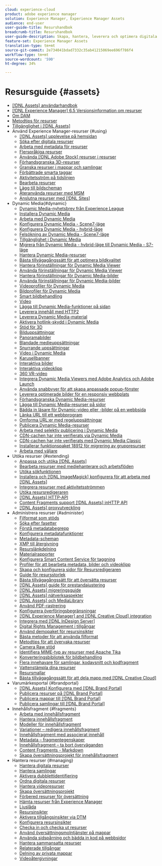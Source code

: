 ```yaml
---
cloud: experience-cloud
product: adobe experience manager
solution: Experience Manager, Experience Manager Assets
audience: end-user
user-guide-title: Resurshandbok
breadcrumb-title: Resurshandbok
user-guide-description: Skapa, hantera, leverera och optimera digitala resurser.
feature-set: Experience Manager Assets
translation-type: tm+mt
source-git-commit: 2e734041bdad7332c35ab41215069ee696f786f4
workflow-type: tm+mt
source-wordcount: '590'
ht-degree: 34%

---
```



# Resursguide {#assets}

+ [[!DNL Assets] användarhandbok](home.md)
+ [[!DNL Experience Manager] 6.5 Versionsinformation om resurser](https://experienceleague.adobe.com/docs/experience-manager-65/release-notes/assets.html)
+ [Om DAM](assets.md)
+ [Metodtips för resurser](best-practices-for-assets.md)
+ [Tillgänglighet i [!DNL Assets]](accessibility.md)
+ Använd Experience Manager-resurser {#using}
   + [[!DNL Assets] upplevelse på hemsidan](assets-home-page.md)
   + [Söka efter digitala resurser](search-assets.md)
   + [Arbeta med metadata för resurser](metadata.md)
   + [Flerspråkiga resurser](multilingual-assets.md)
   + [Använda  [!DNL Adobe Stock] resurser i resurser](aem-assets-adobe-stock.md)
   + [Förhandsgranska 3D-resurser](previewing-3d-assets.md)
   + [Granska resurser i mappar och samlingar](bulk-approval.md)
   + [Förbättrade smarta taggar](enhanced-smart-tags.md)
   + [Aktivitetsström på tidslinjen](activity-stream.md)
   + [Bearbeta resurser](assets-workflow.md)
   + [Lägg till bildscheman](image-maps.md)
   + [Återanvända resurser med MSM](reuse-assets-using-msm.md)
   + [Anslutna resurser med [!DNL Sites]](use-assets-across-connected-assets-instances.md)
+ Dynamic Media{#dynamic}
   + [Dynamic Media-nyhetsbrev från Experience League](dynamic-media-newsletter.md)
   + [Installera Dynamic Media](administering-dynamic-media.md)
   + [Arbeta med Dynamic Media](dynamic-media.md)
   + [Konfigurera Dynamic Media - Scene7-läge](config-dms7.md)
   + [Konfigurera Dynamic Media - hybrid-läge](config-dynamic.md)
   + [Felsökning av Dynamic Media - Scene7-läge](troubleshoot-dms7.md)
   + [Tillgänglighet i Dynamic Media](accessibility-dm.md)
   + [Migrera från Dynamic Media - hybrid-läge till Dynamic Media - S7-läge](migrate-from-hybrid-to-dms7.md)
   + [Hantera Dynamic Media-resurser](managing-assets.md)
   + [Bästa tillvägagångssätt för att optimera bildkvalitet](best-practices-for-optimizing-the-quality-of-your-images.md)
   + [Hantera förinställningar för Dynamic Media Viewer](managing-viewer-presets.md)
   + [Använda förinställningar för Dynamic Media Viewer](viewer-presets.md)
   + [Hantera förinställningar för Dynamic Media-bilder](managing-image-presets.md)
   + [Använda förinställningar för Dynamic Media-bilder](image-presets.md)
   + [Videoprofiler för Dynamic Media](video-profiles.md)
   + [Bildprofiler för Dynamic Media](image-profiles.md)
   + [Smart bildbehandling](imaging-faq.md)
   + [Video](s7-video.md)
   + [Lägga till Dynamic Media-funktioner på sidan](scene7.md)
   + [Leverera innehåll med HTTP2](http2.md)
   + [Leverera Dynamic Media-material](delivering-dynamic-media-assets.md)
   + [Aktivera hotlink-skydd i Dynamic Media](hotlink-protection.md)
   + [Stöd för 3D](/help/assets/assets-3d.md)
   + [Bilduppsättningar](image-sets.md)
   + [Panoramabilder](panoramic-images.md)
   + [Blandade medieuppsättningar](mixed-media-sets.md)
   + [Snurrande uppsättningar](spin-sets.md)
   + [Video i Dynamic Media](video.md)
   + [Karusellbanner](carousel-banners.md)
   + [Interaktiva bilder](interactive-images.md)
   + [Interaktiva videoklipp](interactive-videos.md)
   + [360 VR-video](/help/assets/360-video.md)
   + [Integrera Dynamic Media Viewers med Adobe Analytics och Adobe Launch](/help/assets/launch.md)
   + [Använda snabbvyer för att skapa anpassade popup-fönster](custom-pop-ups.md)
   + [Leverera optimerade bilder för en responsiv webbplats](responsive-site.md)
   + [Förhandsgranska Dynamic Media-resurser](previewing-assets.md)
   + [Lägga till Dynamic Media-resurser på sidor](adding-dynamic-media-assets-to-pages.md)
   + [Bädda in läsare för Dynamic-video eller -bilder på en webbsida](embed-code.md)
   + [Länka URL till ett webbprogram](linking-urls-to-yourwebapplication.md)
   + [Omforma URL:er med regeluppsättningar](using-rulesets-to-transform-urls.md)
   + [Publicera Dynamic Media-resurser](publishing-dynamicmedia-assets.md)
   + [Arbeta med selektiv publicering i Dynamic Media](selective-publishing.md)
   + [CDN-cachen har inte verifierats via Dynamic Media](invalidate-cdn-cache-dynamic-media.md)
   + [CDN-cachen har inte verifierats med Dynamic Media Classic](invalidate-cdn-cache-dm-classic.md)
   + [Installerar funktionspaket 18912 för migrering av gruppresurser](bulk-ingest-migrate.md)
   + [Arbeta med väljare](working-with-selectors.md)
+ Utöka resurser {#extending}
   + [Anpassa och utöka [!DNL Assets]](extending-assets.md)
   + [Bearbeta resurser med mediehanterare och arbetsflöden](media-handlers.md)
   + [Utöka sökfunktionen](searchx.md)
   + [Installera och  [!DNL ImageMagick] konfigurera för att arbeta med [!DNL Assets]](best-practices-for-imagemagick.md)
   + [Integrera resurser med aktivitetsströmmen](extending-activity-stream.md)
   + [Utöka resursredigeraren](asseteditorx.md)
   + [[!DNL Assets] HTTP-API](mac-api-assets.md)
   + [Content Fragments support  [!DNL Assets] inHTTP API](assets-api-content-fragments.md)
   + [[!DNL Assets] proxyutveckling](proxy.md)
+ Administrera resurser {#administer}
   + [Filformat som stöds](assets-formats.md)
   + [Söka efter fasetter](search-facets.md)
   + [Förstå metadatabegrepp](metadata-concepts.md)
   + [Konfigurera metadatafunktioner](metadata-config.md)
   + [Metadata-scheman](metadata-schemas.md)
   + [XMP till återgivning](xmp-writeback.md)
   + [Resurslänkdelning](link-sharing.md)
   + [Materialrapporter](asset-reports.md)
   + [Konfigurera Smart Content Service för taggning](config-smart-tagging.md)
   + [Profiler för att bearbeta metadata, bilder och videoklipp](processing-profiles.md)
   + [Skapa och konfigurera sidor för Resursredigeraren](assets-finder-editor.md)
   + [Guide för resursstorlek](assets-sizing-guide.md)
   + [Bästa tillvägagångssätt för att översätta resurser](best-practices-for-translating-assets-efficiently.md)
   + [[!DNL Assets] guide för prestandajustering](performance-tuning-guidelines.md)
   + [[!DNL Assets] migreringsguide](assets-migration-guide.md)
   + [[!DNL Assets] nätverksaspekter](assets-network-considerations.md)
   + [[!DNL Assets] och MediaLibrary](medialibrary.md)
   + [Använd PDF-rastrering](aem-pdf-rasterizer.md)
   + [Konfigurera överföringsbegränsningar](configuring-asset-upload-restrictions.md)
   + [[!DNL Experience Manager] and [!DNL Creative Cloud] integration](aem-cc-integration-best-practices.md)
   + [Integrera med [!DNL InDesign Server]](indesign.md)
   + [Digital Rights Management i tillgångar](drm.md)
   + [Använd demopaket för resursinsikter](use-demo-package-for-asset-insights.md)
   + [Bästa metoder för att använda filformat](assets-file-format-best-practices.md)
   + [Metodtips för att övervaka resurser](assets-monitoring-best-practices.md)
   + [Camera Raw stöd](camera-raw.md)
   + [Identifiera MIME-typ av resurser med Apache Tika](detect-asset-mime-type-with-tika.md)
   + [Konverteringsbibliotek för bildbehandling](imaging-transcoding-library.md)
   + [Flera innehavare för samlingar, kodavsnitt och kodfragment](multi-tenancy.md)
   + [Vattenstämpla dina resurser](watermarking.md)
   + [Resursmallar](asset-templates.md)
   + [Bästa tillvägagångssätt för att dela mapp med [!DNL Creative Cloud]](aem-cc-folder-sharing-best-practices.md)
+ Varumärkesportal {#brandportal}
   + [ [!DNL Assets] Konfigurera med [!DNL Brand Portal]](configure-aem-assets-with-brand-portal.md)
   + [Publicera resurser på [!DNL Brand Portal]](brand-portal-publish-assets.md)
   + [Publicera mappar till [!DNL Brand Portal]](brand-portal-publish-folder.md)
   + [Publicera samlingar till [!DNL Brand Portal]](brand-portal-publish-collection.md)
+ Innehållsfragment {#fragments}
   + [Arbeta med innehållsfragment](content-fragments/content-fragments.md)
   + [Hantera innehållsfragment](content-fragments/content-fragments-managing.md)
   + [Modeller för innehållsfragment](content-fragments/content-fragments-models.md)
   + [Variationer – redigera innehållsfragment](content-fragments/content-fragments-variations.md)
   + [Innehållsfragment med associerat innehåll](content-fragments/content-fragments-assoc-content.md)
   + [Metadata – fragmentegenskaper](content-fragments/content-fragments-metadata.md)
   + [Innehållsfragment – ta bort överväganden](content-fragments/content-fragments-delete.md)
   + [Content Fragments - Markdown](content-fragments/content-fragments-markdown.md)
   + [Skapa översättningsprojekt för innehållsfragment](creating-translation-projects-for-content-fragments.md)
+ Hantera resurser {#managing}
   + [Hantera digitala resurser](manage-assets.md)
   + [Hantera samlingar](manage-collections.md)
   + [Aktivera dubblettidentifiering](duplicate-detection.md)
   + [Ordna digitala resurser](organize-assets.md)
   + [Hantera videoresurser](managing-video-assets.md)
   + [Skapa översättningsprojekt](translation-projects.md)
   + [Förbered resurser för översättning](preparing-assets-for-translation.md)
   + [Hämta resurser från Experience Manager](download-assets-from-aem.md)
   + [Ljuslåda](light-box.md)
   + [Resursinsikter](asset-insights.md)
   + [Aktivera tillgångsinsikter via DTM](use-dtm-for-asset-insights.md)
   + [Konfigurera resursinsikter](configure-asset-insights.md)
   + [Checka in och checka ut resurser](check-out-and-submit-assets.md)
   + [Använd översättningsmolntjänster på mappar](transition-cloud-services.md)
   + [Använda sidspårning och bädda in kod på webbsidor](use-page-tracker.md)
   + [Hantera sammansatta resurser](managing-linked-subassets.md)
   + [Relaterade tillgångar](related-assets.md)
   + [Delning av privata mappar](private-folder.md)
   + [Videoåtergivningar](video-renditions.md)
